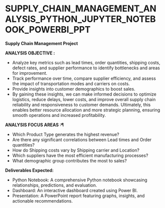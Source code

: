 # SUPPLY_CHAIN_MANAGEMENT_ANALYSIS_PYTHON_JUPYTER_NOTEBOOK_POWERBI_PPT

**Supply Chain Management Project**

**ANALYSIS OBJECTIVE :**
- Analyze key metrics such as lead times, order quantities, shipping costs, defect rates, and supplier performance to identify bottlenecks and areas for improvement.
- Track performance over time, compare supplier efficiency, and assess the impact of transportation modes and carriers on costs.
- Provide insights into customer demographics to boost sales.
- By gaining these insights, we can make informed decisions to optimize logistics, reduce delays, lower costs, and improve overall supply chain reliability and responsiveness to customer demands. Ultimately, this enables better resource allocation and more strategic planning, ensuring smooth operations and increased profitability.


**ANALYSIS FOCUS AREAS :¶**
- Which Product Type generates the highest revenue?
- Are there any significant correlations between Lead times and Order quantities?
- How do Shipping costs vary by Shipping carrier and Location?
- Which suppliers have the most efficient manufacturing processes?
- What demographic group contributes the most to sales?

**Deliverables Expected:**
-	Python Notebook: A comprehensive Python notebook showcasing relationships, predictions, and evaluation.
-	Dashboard: An interactive dashboard created using Power BI.
-	Presentation: A PowerPoint report featuring graphs, insights, and actionable recommendations.
